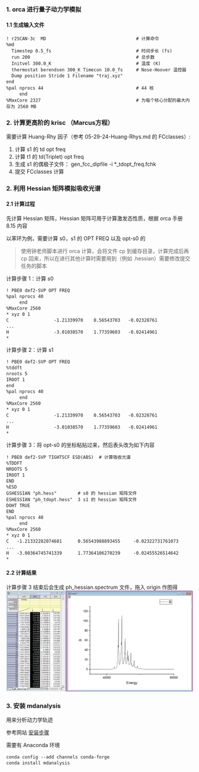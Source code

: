 ### 1. orca 进行量子动力学模拟

#### 1.1 生成输入文件

```
! r2SCAN-3c  MD                                  # 计算命令
%md
  Timestep 0.5_fs                                # 时间步长 (fs)
  run 200                                        # 总步数
  Initvel 300.0_K                                # 温度 (K)
  thermostat berendsen 300_K Timecon 10.0_fs     # Nose-Hoover 温控器
  Dump position Stride 1 Filename "traj.xyz"
end
%pal nprocs 44                                   # 44 核
     end           
%MaxCore 2327                                    # 为每个核心分配的最大内存为 2560 MB
``` 
### 2. 计算更高阶的 krisc （Marcus方程）

需要计算 Huang-Rhy 因子（参考 05-29-24-Huang-Rhys.md 的  FCclasses）:

1. 计算 s1 的 td opt freq 
2. 计算 t1 的 td(Triplet) opt freq
3. 生成 s1 的偶极子文件： gen_fcc_dipfile -i *_tdopt_freq.fchk
4. 提交  FCclasses 计算

### 2. 利用 Hessian 矩阵模拟吸收光谱

#### 2.1 计算过程

先计算 Hessian 矩阵，Hessian 矩阵可用于计算激发态性质，根据 orca 手册 8.15 内容

以苯环为例，需要计算 s0，s1 的 OPT FREQ 以及 opt-s0 的

> 使用钟老师脚本进行 orca 计算，会将文件 cp 到缓存目录，计算完成后再 cp 回来，所以在进行其他计算时需要用到（例如 .hessian）需要修改提交任务的脚本

计算步骤 1：计算 s0
```
! PBE0 def2-SVP OPT FREQ
%pal nprocs 40
     end
%MaxCore 2560
* xyz 0 1
C                 -1.21339970    0.56543703   -0.02328761
...
H                 -3.01038570    1.77359603   -0.02414961
*
```
计算步骤 2：计算 s1 
```
! PBE0 def2-SVP OPT FREQ
%tddft
nroots 5
IROOT 1
end
%pal nprocs 40
     end
%MaxCore 2560
* xyz 0 1
C                 -1.21339970    0.56543703   -0.02328761
...
H                 -3.01038570    1.77359603   -0.02414961
*
```
计算步骤 3：将 opt-s0 的坐标粘贴过来，然后表头改为如下内容
```
! PBE0 def2-SVP TIGHTSCF ESD(ABS)  # 计算吸收光谱
%TDDFT 
NROOTS 5 
IROOT 1 
END 
%ESD 
GSHESSIAN "ph.hess"        # s0 的 hessian 矩阵文件
ESHESSIAN "ph_tdopt.hess"  3 s1 的 hessian 矩阵文件
DOHT TRUE 
END 
%pal nprocs 40
     end
%MaxCore 2560
* xyz 0 1
C   -1.21332282074681      0.56543988893455     -0.02322731761073
...
H   -3.00364745741339      1.77364106270239     -0.02455526514642
*
```
#### 2.2 计算结果

计算步骤 3 结束后会生成 ph_hessian.spectrum 文件，拖入 origin 作图得
![苯环的吸收光谱](img/%E5%BE%AE%E4%BF%A1%E6%88%AA%E5%9B%BE_20240604190734.jpg)

### 3. 安装 mdanalysis

用来分析动力学轨迹

参考网站 [安装步骤](https://www.mdanalysis.org/pages/installation_quick_start/https://www.mdanalysis.org/pages/installation_quick_start/)

需要有 Anaconda 环境
```
conda config --add channels conda-forge
conda install mdanalysis
```
